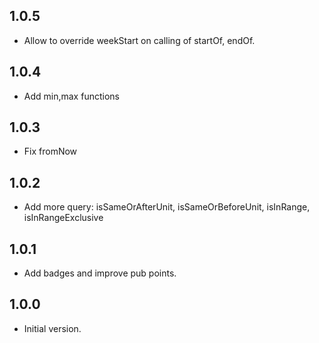 ## 1.0.5
- Allow to override weekStart on calling of startOf, endOf.
## 1.0.4
- Add min,max functions
## 1.0.3
- Fix fromNow
## 1.0.2
- Add more query: isSameOrAfterUnit, isSameOrBeforeUnit, isInRange, isInRangeExclusive
## 1.0.1
- Add badges and improve pub points.
## 1.0.0
- Initial version.